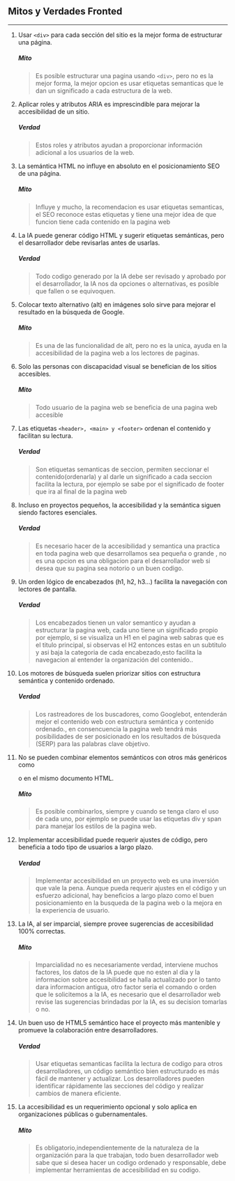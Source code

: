 ## Mitos y Verdades Fronted
---
1. Usar `<div>` para cada sección del sitio es la mejor forma de estructurar una página.      
    ##### Mito
    > Es posible estructurar una pagina usando `<div>`, pero no es la mejor forma, la mejor opcion es usar etiquetas semanticas que le dan un significado a cada estructura de la web.

2. Aplicar roles y atributos ARIA es imprescindible para mejorar la accesibilidad de un sitio. 
   
    ##### Verdad
    > Estos roles y atributos ayudan a proporcionar información adicional a los usuarios de la web. 

3. La semántica HTML no influye en absoluto en el posicionamiento SEO de una página.
    ##### Mito
    > Influye y mucho, la recomendacion es usar etiquetas semanticas, el SEO reconoce estas etiquetas y tiene una mejor idea de que funcion tiene cada contenido en la pagina web

4. La IA puede generar código HTML y sugerir etiquetas semánticas, pero el desarrollador debe revisarlas antes de usarlas. 
    ##### Verdad
    > Todo codigo generado por la IA debe ser revisado y aprobado por el desarrollador, la IA nos da opciones o alternativas, es posible que fallen o se equivoquen.

5. Colocar texto alternativo (alt) en imágenes solo sirve para mejorar el resultado en la búsqueda de Google. 
    ##### Mito
    > Es una de las funcionalidad de alt, pero no es la unica, ayuda en la accesibilidad de la pagina web a los lectores de paginas.

6. Solo las personas con discapacidad visual se benefician de los sitios accesibles. 
    ##### Mito
    > Todo usuario de la pagina web se beneficia de una pagina web accesible

7. Las etiquetas ```<header>, <main> y <footer>``` ordenan el contenido y facilitan su lectura. 
    ##### Verdad
    > Son etiquetas semanticas de seccion, permiten seccionar el contenido(ordenarla) y al darle un significado a cada seccion facilita la lectura, por ejemplo se sabe por el significado de footer que ira al final de la pagina web

8. Incluso en proyectos pequeños, la accesibilidad y la semántica siguen siendo factores esenciales. 
    ##### Verdad
    > Es necesario hacer de la accesibilidad y semantica una practica en toda pagina web que desarrollamos sea pequeña o grande , no es una opcion es una obligacion para el desarrollador web si desea que su pagina sea notorio o un buen codigo.

9. Un orden lógico de encabezados (h1, h2, h3…) facilita la navegación con lectores de pantalla. 
    ##### Verdad
    > Los encabezados tienen un valor semantico y ayudan a estructurar la pagina web, cada uno tiene un significado propio por ejemplo, si se visualiza un H1 en el pagina web sabras que es el titulo principal, si observas el H2 entonces estas en un subtitulo y asi baja la categoria de cada encabezado,esto facilita la navegacion al entender la organización del contenido..

10. Los motores de búsqueda suelen priorizar sitios con estructura semántica y contenido ordenado. 
    ##### Verdad
    > Los rastreadores de los buscadores, como Googlebot, entenderán mejor el contenido web con estructura semántica y contenido ordenado., en consencuencia la pagina web tendrá más posibilidades de ser posicionado en los resultados de búsqueda (SERP) para las palabras clave objetivo.

11. No se pueden combinar elementos semánticos con otros más genéricos como <div> o <span> en el mismo documento HTML. 
    ##### Mito
    > Es posible combinarlos, siempre y cuando se tenga claro el uso de cada uno, por ejemplo se puede usar las etiquetas div y span para manejar los estilos de la pagina web. 

12. Implementar accesibilidad puede requerir ajustes de código, pero beneficia a todo tipo de usuarios a largo plazo. 
    ##### Verdad
    > Implementar accesibilidad en un proyecto web es una inversión que vale la pena. Aunque pueda requerir ajustes en el código y un esfuerzo adicional, hay beneficios a largo plazo como el buen posicionamiento en la busqueda de la pagina web o la mejora en la experiencia de usuario.

13. La IA, al ser imparcial, siempre provee sugerencias de accesibilidad 100% correctas. 
    ##### Mito
    > Imparcialidad no es necesariamente verdad, interviene muchos factores, los datos de la IA puede que no esten al dia y la informacion sobre accesibilidad se halla actualizado por lo tanto dara informacion antigua, otro factor seria el comando o orden que le solicitemos a la IA, es necesario que el desarrollador web revise las sugerencias brindadas por la IA, es su decision tomarlas o no.

14. Un buen uso de HTML5 semántico hace el proyecto más mantenible y promueve la colaboración entre desarrolladores. 
    ##### Verdad
    > Usar etiquetas semanticas facilita la lectura de codigo para otros desarrolladores, un código semántico bien estructurado es más fácil de mantener y actualizar. Los desarrolladores pueden identificar rápidamente las secciones del código y realizar cambios de manera eficiente.

15. La accesibilidad es un requerimiento opcional y solo aplica en organizaciones públicas o gubernamentales. 
    ##### Mito
    > Es obligatorio,independientemente de la naturaleza de la organización para la que trabajan, todo buen desarrollador web sabe que si desea hacer un codigo ordenado y responsable, debe implementar herramientas de accesibilidad en su codigo.
